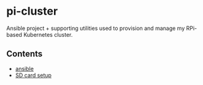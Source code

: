 # pi-cluster

Ansible project + supporting utilities used to provision and manage my RPi-based Kubernetes cluster.

## Contents
* [ansible](./ansible)
* [SD card setup](./sd-card-setup)

